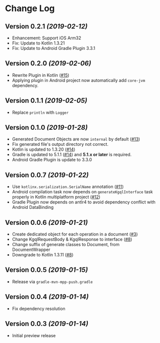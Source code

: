Change Log
===

Version 0.2.1 *(2019-02-12)*
---

* Enhancement: Support iOS Arm32
* Fix: Update to Kotlin 1.3.21
* Fix: Update to Android Gradle Plugin 3.3.1


Version 0.2.0 *(2019-02-06)*
---

* Rewrite Plugin in Kotlin ([#15](https://github.com/yshrsmz/kgql/issues/15))
* Applying plugin in Android project now automatically add `core-jvm` dependency.


Version 0.1.1 *(2019-02-05)*
---

* Replace `println` with `Logger`


Version 0.1.0 *(2019-01-28)*
---

* Generated Document Objects are now `internal` by default ([#13](https://github.com/yshrsmz/kgql/issues/13))
* Fix generated file's output directory not correct.
* Kotlin is updated to 1.3.20 ([#14](https://github.com/yshrsmz/kgql/issues/14))
* Gradle is updated to 5.1.1 ([#14](https://github.com/yshrsmz/kgql/issues/14)) and __5.1.x or later__ is required.
* Android Gradle Plugin is update to 3.3.0


Version 0.0.7 *(2019-01-22)*
---

* Use `kotlinx.serialization.SerialName` annotation ([#11](https://github.com/yshrsmz/kgql/issues/11))
* Android compilation task now depends on `generateKgqlInterface` task properly in Kotlin multiplatform project ([#12](https://github.com/yshrsmz/kgql/issues/12))
* Gradle Plugin now depends on antlr4 to avoid dependency conflict with Android DataBinding


Version 0.0.6 *(2019-01-21)*
---

* Create dedicated object for each operation in a document ([#3](https://github.com/yshrsmz/kgql/issues/3))
* Change KgqlRequestBody & KgqlResponse to interface ([#8](https://github.com/yshrsmz/kgql/issues/8))
* Change suffix of generate classes to Document, from DocumentWrapper
* Downgrade to Kotlin 1.3.11 ([#8](https://github.com/yshrsmz/kgql/issues/8))


Version 0.0.5 *(2019-01-15)*
---

* Release via `gradle-mvn-mpp-push.gradle`


Version 0.0.4 *(2019-01-14)*
---

* Fix dependency resolution



Version 0.0.3 *(2019-01-14)*
---

* Initial preview release
